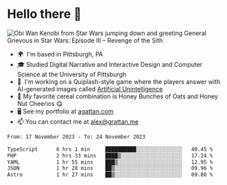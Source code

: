 <!--
**GameDog9988/GameDog9988** is a ✨ _special_ ✨ repository because its `README.md` (this file) appears on your GitHub profile.

Here are some ideas to get you started:

- 🔭 I’m currently working on ...
- 🌱 I’m currently learning ...
- 👯 I’m looking to collaborate on ...
- 🤔 I’m looking for help with ...
- 💬 Ask me about ...
- 📫 How to reach me: ...
- 😄 Pronouns: ...
- ⚡ Fun fact: ...
-->



Hello there 👋
==================================

![Obi Wan Kenobi from Star Wars jumping down and greeting General Grievous in Star Wars: Episode III – Revenge of the Sith](https://github.com/agrattan0820/agrattan0820/assets/51346343/689e56eb-29be-46a5-a079-28ea727b5f7e)


- 🌍  I'm based in Pittsburgh, PA
- 🎓  Studied Digital Narrative and Interactive Design and Computer Science at the University of Pittsburgh
- 👾  I'm working on a Quiplash-style game where the players answer with AI-generated images called [Artificial Unintelligence](https://github.com/agrattan0820/artificial-unintelligence)
- 🥣  My favorite cereal combination is Honey Bunches of Oats and Honey Nut Cheerios 😋
- 🖥️  See my portfolio at [agattan.com](http://agrattan.com/)
- 📫  You can contact me at [alex@grattan.me](mailto:alex@grattan.me)

<!--START_SECTION:waka-->

```txt
From: 17 November 2023 - To: 24 November 2023

TypeScript      6 hrs 1 min     ██████████░░░░░░░░░░░░░░░   40.45 %
PHP             2 hrs 33 mins   ████▒░░░░░░░░░░░░░░░░░░░░   17.24 %
YAML            1 hr 55 mins    ███▒░░░░░░░░░░░░░░░░░░░░░   12.95 %
JSON            1 hr 28 mins    ██▒░░░░░░░░░░░░░░░░░░░░░░   09.96 %
Astro           1 hr 27 mins    ██▒░░░░░░░░░░░░░░░░░░░░░░   09.80 %
```

<!--END_SECTION:waka-->
